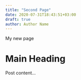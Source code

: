 ```yaml
---
title: "Second Page"
date: 2020-07-31T18:43:51+03:00
draft: true
author: Author Name
---
```


My new page

# Main Heading

Post content...